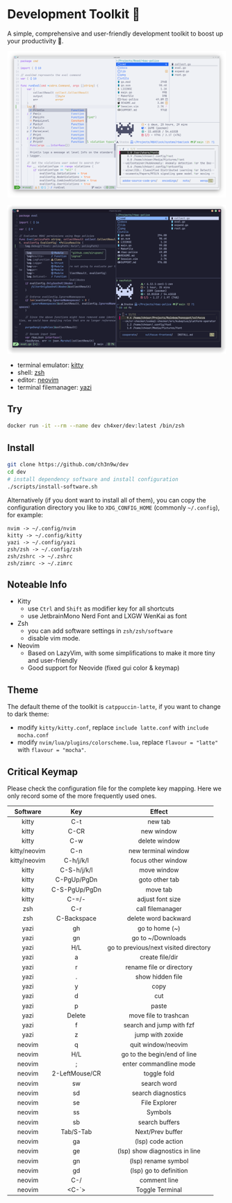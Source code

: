 # Development Toolkit 📡

A simple, comprehensive and user-friendly development toolkit to boost up your productivity 🚀.

![Screenshot-light](cover-light.png)

![Screenshot-dark](cover-dark.png)

- terminal emulator: [kitty](https://github.com/kovidgoyal/kitty)
- shell: [zsh](https://www.zsh.org/)
- editor: [neovim](https://github.com/neovim/neovim)
- terminal filemanager: [yazi](https://github.com/sxyazi/yazi)

## Try

```bash
docker run -it --rm --name dev ch4xer/dev:latest /bin/zsh
```

## Install

```bash
git clone https://github.com/ch3n9w/dev
cd dev
# install dependency software and install configuration
./scripts/install-software.sh
```

Alternatively (if you dont want to install all of them), you can copy the configuration directory you like to `XDG_CONFIG_HOME` (commonly `~/.config`), for example:

```
nvim -> ~/.config/nvim
kitty -> ~/.config/kitty
yazi -> ~/.config/yazi
zsh/zsh -> ~/.config/zsh
zsh/zshrc -> ~/.zshrc
zsh/zimrc -> ~/.zimrc
```

## Noteable Info

- Kitty
  - use `Ctrl` and `Shift` as modifier key for all shortcuts
  - use JetbrainMono Nerd Font and LXGW WenKai as font
- Zsh
  - you can add software settings in `zsh/zsh/software`
  - disable vim mode.
- Neovim
  - Based on LazyVim, with some simplifications to make it more tiny and user-friendly
  - Good support for Neovide (fixed gui color & keymap)

## Theme

The default theme of the toolkit is `catppuccin-latte`, if you want to change to dark theme:

- modify `kitty/kitty.conf`, replace `include latte.conf` with `include mocha.conf`
- modify `nvim/lua/plugins/colorscheme.lua`, replace `flavour = "latte"` with `flavour = "mocha"`.

## Critical Keymap

Please check the configuration file for the complete key mapping. Here we only record some of the more frequently used ones.

|   Software   |      Key       |                Effect                 |
| :----------: | :------------: | :-----------------------------------: |
|    kitty     |      C-t       |                new tab                |
|    kitty     |      C-CR      |              new window               |
|    kitty     |      C-w       |             delete window             |
| kitty/neovim |      C-n       |          new terminal window          |
| kitty/neovim |   C-h/j/k/l    |          focus other window           |
|    kitty     |  C-S-h/j/k/l   |              move window              |
|    kitty     |  C-PgUp/PgDn   |            goto other tab             |
|    kitty     | C-S-PgUp/PgDn  |               move tab                |
|    kitty     |     C-=/-      |           adjust font size            |
|     zsh      |      C-r       |           call filemanager            |
|     zsh      |  C-Backspace   |         delete word backward          |
|     yazi     |       gh       |            go to home (~)             |
|     yazi     |       gn       |           go to ~/Downloads           |
|     yazi     |      H/L       | go to previous/next visited directory |
|     yazi     |       a        |            create file/dir            |
|     yazi     |       r        |       rename file or directory        |
|     yazi     |       .        |           show hidden file            |
|     yazi     |       y        |                 copy                  |
|     yazi     |       d        |                  cut                  |
|     yazi     |       p        |                 paste                 |
|     yazi     |     Delete     |         move file to trashcan         |
|     yazi     |       f        |       search and jump with fzf        |
|     yazi     |       z        |           jump with zoxide            |
|    neovim    |       q        |          quit window/neovim           |
|    neovim    |      H/L       |      go to the begin/end of line      |
|    neovim    |       ;        |        enter commandline mode         |
|    neovim    | 2-LeftMouse/CR |              toggle fold              |
|    neovim    |       sw       |              search word              |
|    neovim    |       sd       |          search diagnostics           |
|    neovim    |       se       |             File Explorer             |
|    neovim    |       ss       |                Symbols                |
|    neovim    |       sb       |            search buffers             |
|    neovim    |   Tab/S-Tab    |           Next/Prev buffer            |
|    neovim    |       ga       |           (lsp) code action           |
|    neovim    |       ge       |    (lsp) show diagnostics in line     |
|    neovim    |       gn       |          (lsp) rename symbol          |
|    neovim    |       gd       |        (lsp) go to definition         |
|    neovim    |      C-/       |             comment line              |
|    neovim    |     <C-`>      |            Toggle Terminal            |
